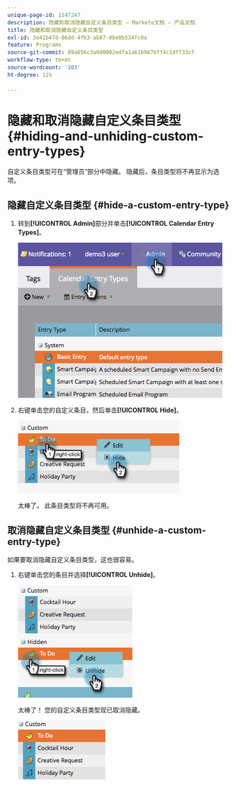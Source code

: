 ```yaml
---
unique-page-id: 1147247
description: 隐藏和取消隐藏自定义条目类型 — Marketo文档 — 产品文档
title: 隐藏和取消隐藏自定义条目类型
exl-id: 3e41b47d-86dd-4fb3-ab87-0be0b534fc0a
feature: Programs
source-git-commit: 09a656c3a0d0002edfa1a61b987bff4c1dff33cf
workflow-type: tm+mt
source-wordcount: '103'
ht-degree: 11%

---
```


# 隐藏和取消隐藏自定义条目类型 {#hiding-and-unhiding-custom-entry-types}

自定义条目类型可在“管理员”部分中隐藏。 隐藏后，条目类型将不再显示为选项。

## 隐藏自定义条目类型 {#hide-a-custom-entry-type}

1. 转到&#x200B;**[!UICONTROL Admin]**&#x200B;部分并单击&#x200B;**[!UICONTROL Calendar Entry Types]**。

   ![](assets/image2014-9-24-10-3a11-3a49.png)

1. 右键单击您的自定义条目，然后单击&#x200B;**[!UICONTROL Hide]**。

   ![](assets/image2014-9-24-10-3a11-3a54.png)

   太棒了。 此条目类型将不再可用。

## 取消隐藏自定义条目类型 {#unhide-a-custom-entry-type}

如果要取消隐藏自定义条目类型，这也很容易。

1. 右键单击您的条目并选择&#x200B;**[!UICONTROL Unhide]**。

   ![](assets/image2014-9-24-10-3a12-3a14.png)

   太棒了！ 您的自定义条目类型现已取消隐藏。

   ![](assets/image2014-9-24-10-3a12-3a19.png)
